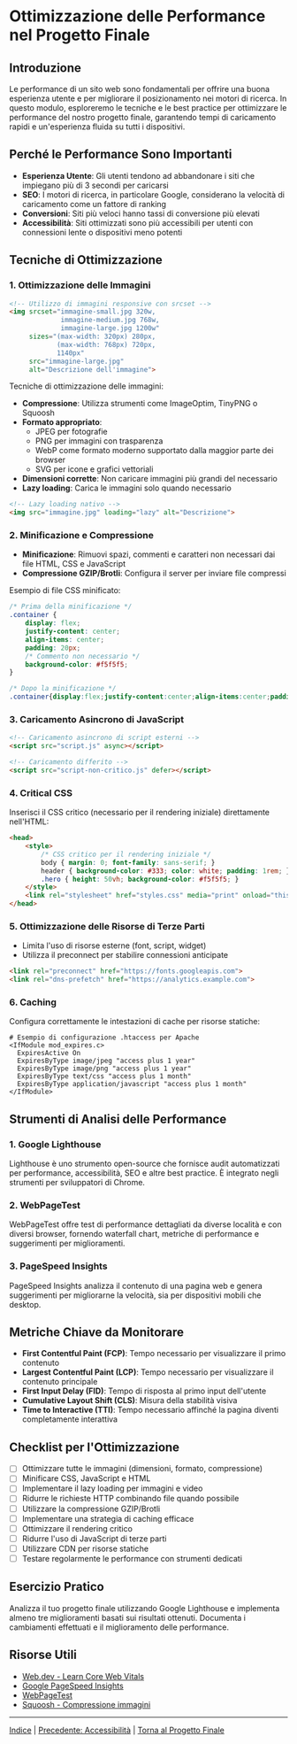# Ottimizzazione delle Performance nel Progetto Finale

## Introduzione

Le performance di un sito web sono fondamentali per offrire una buona esperienza utente e per migliorare il posizionamento nei motori di ricerca. In questo modulo, esploreremo le tecniche e le best practice per ottimizzare le performance del nostro progetto finale, garantendo tempi di caricamento rapidi e un'esperienza fluida su tutti i dispositivi.

## Perché le Performance Sono Importanti

- **Esperienza Utente**: Gli utenti tendono ad abbandonare i siti che impiegano più di 3 secondi per caricarsi
- **SEO**: I motori di ricerca, in particolare Google, considerano la velocità di caricamento come un fattore di ranking
- **Conversioni**: Siti più veloci hanno tassi di conversione più elevati
- **Accessibilità**: Siti ottimizzati sono più accessibili per utenti con connessioni lente o dispositivi meno potenti

## Tecniche di Ottimizzazione

### 1. Ottimizzazione delle Immagini

```html
<!-- Utilizzo di immagini responsive con srcset -->
<img srcset="immagine-small.jpg 320w,
             immagine-medium.jpg 768w,
             immagine-large.jpg 1200w"
     sizes="(max-width: 320px) 280px,
            (max-width: 768px) 720px,
            1140px"
     src="immagine-large.jpg"
     alt="Descrizione dell'immagine">
```

Tecniche di ottimizzazione delle immagini:

- **Compressione**: Utilizza strumenti come ImageOptim, TinyPNG o Squoosh
- **Formato appropriato**: 
  - JPEG per fotografie
  - PNG per immagini con trasparenza
  - WebP come formato moderno supportato dalla maggior parte dei browser
  - SVG per icone e grafici vettoriali
- **Dimensioni corrette**: Non caricare immagini più grandi del necessario
- **Lazy loading**: Carica le immagini solo quando necessario

```html
<!-- Lazy loading nativo -->
<img src="immagine.jpg" loading="lazy" alt="Descrizione">
```

### 2. Minificazione e Compressione

- **Minificazione**: Rimuovi spazi, commenti e caratteri non necessari dai file HTML, CSS e JavaScript
- **Compressione GZIP/Brotli**: Configura il server per inviare file compressi

Esempio di file CSS minificato:

```css
/* Prima della minificazione */
.container {
    display: flex;
    justify-content: center;
    align-items: center;
    padding: 20px;
    /* Commento non necessario */
    background-color: #f5f5f5;
}

/* Dopo la minificazione */
.container{display:flex;justify-content:center;align-items:center;padding:20px;background-color:#f5f5f5}
```

### 3. Caricamento Asincrono di JavaScript

```html
<!-- Caricamento asincrono di script esterni -->
<script src="script.js" async></script>

<!-- Caricamento differito -->
<script src="script-non-critico.js" defer></script>
```

### 4. Critical CSS

Inserisci il CSS critico (necessario per il rendering iniziale) direttamente nell'HTML:

```html
<head>
    <style>
        /* CSS critico per il rendering iniziale */
        body { margin: 0; font-family: sans-serif; }
        header { background-color: #333; color: white; padding: 1rem; }
        .hero { height: 50vh; background-color: #f5f5f5; }
    </style>
    <link rel="stylesheet" href="styles.css" media="print" onload="this.media='all'">
</head>
```

### 5. Ottimizzazione delle Risorse di Terze Parti

- Limita l'uso di risorse esterne (font, script, widget)
- Utilizza il preconnect per stabilire connessioni anticipate

```html
<link rel="preconnect" href="https://fonts.googleapis.com">
<link rel="dns-prefetch" href="https://analytics.example.com">
```

### 6. Caching

Configura correttamente le intestazioni di cache per risorse statiche:

```
# Esempio di configurazione .htaccess per Apache
<IfModule mod_expires.c>
  ExpiresActive On
  ExpiresByType image/jpeg "access plus 1 year"
  ExpiresByType image/png "access plus 1 year"
  ExpiresByType text/css "access plus 1 month"
  ExpiresByType application/javascript "access plus 1 month"
</IfModule>
```

## Strumenti di Analisi delle Performance

### 1. Google Lighthouse

Lighthouse è uno strumento open-source che fornisce audit automatizzati per performance, accessibilità, SEO e altre best practice. È integrato negli strumenti per sviluppatori di Chrome.

### 2. WebPageTest

WebPageTest offre test di performance dettagliati da diverse località e con diversi browser, fornendo waterfall chart, metriche di performance e suggerimenti per miglioramenti.

### 3. PageSpeed Insights

PageSpeed Insights analizza il contenuto di una pagina web e genera suggerimenti per migliorarne la velocità, sia per dispositivi mobili che desktop.

## Metriche Chiave da Monitorare

- **First Contentful Paint (FCP)**: Tempo necessario per visualizzare il primo contenuto
- **Largest Contentful Paint (LCP)**: Tempo necessario per visualizzare il contenuto principale
- **First Input Delay (FID)**: Tempo di risposta al primo input dell'utente
- **Cumulative Layout Shift (CLS)**: Misura della stabilità visiva
- **Time to Interactive (TTI)**: Tempo necessario affinché la pagina diventi completamente interattiva

## Checklist per l'Ottimizzazione

- [ ] Ottimizzare tutte le immagini (dimensioni, formato, compressione)
- [ ] Minificare CSS, JavaScript e HTML
- [ ] Implementare il lazy loading per immagini e video
- [ ] Ridurre le richieste HTTP combinando file quando possibile
- [ ] Utilizzare la compressione GZIP/Brotli
- [ ] Implementare una strategia di caching efficace
- [ ] Ottimizzare il rendering critico
- [ ] Ridurre l'uso di JavaScript di terze parti
- [ ] Utilizzare CDN per risorse statiche
- [ ] Testare regolarmente le performance con strumenti dedicati

## Esercizio Pratico

Analizza il tuo progetto finale utilizzando Google Lighthouse e implementa almeno tre miglioramenti basati sui risultati ottenuti. Documenta i cambiamenti effettuati e il miglioramento delle performance.

## Risorse Utili

- [Web.dev - Learn Core Web Vitals](https://web.dev/learn-core-web-vitals/)
- [Google PageSpeed Insights](https://pagespeed.web.dev/)
- [WebPageTest](https://www.webpagetest.org/)
- [Squoosh - Compressione immagini](https://squoosh.app/)

---

[Indice](../README.md) | [Precedente: Accessibilità](./06-Accessibilità.md) | [Torna al Progetto Finale](./README.md)